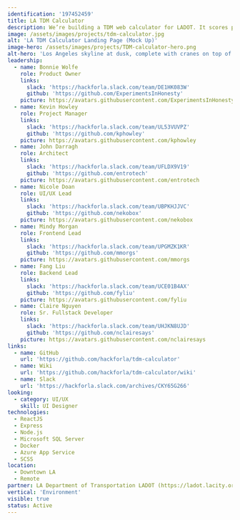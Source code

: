 ```yaml
---
identification: '197452459'
title: LA TDM Calculator
description: We’re building a TDM web calculator for LADOT. It scores proposed real estate developments in real-time and aims to discourage exceeding parking requirements to reduce the occurrence of single-occupancy trips to new developments.
image: /assets/images/projects/tdm-calculator.jpg
alt: 'LA TDM Calculator Landing Page (Mock Up)'
image-hero: /assets/images/projects/TDM-calculator-hero.png
alt-hero: 'Los Angeles skyline at dusk, complete with cranes on top of buildings and golden smog.'
leadership:
  - name: Bonnie Wolfe
    role: Product Owner
    links:
      slack: 'https://hackforla.slack.com/team/DE1HK083W'
      github: 'https://github.com/ExperimentsInHonesty'
    picture: https://avatars.githubusercontent.com/ExperimentsInHonesty
  - name: Kevin Howley
    role: Project Manager
    links:
      slack: 'https://hackforla.slack.com/team/UL53VUVPZ'
      github: 'https://github.com/kphowley'
    picture: https://avatars.githubusercontent.com/kphowley
  - name: John Darragh
    role: Architect
    links:
      slack: 'https://hackforla.slack.com/team/UFLDX9V19'
      github: 'https://github.com/entrotech'
    picture: https://avatars.githubusercontent.com/entrotech
  - name: Nicole Doan
    role: UI/UX Lead
    links:
      slack: 'https://hackforla.slack.com/team/UBPKHJJVC'
      github: 'https://github.com/nekobox'
    picture: https://avatars.githubusercontent.com/nekobox
  - name: Mindy Morgan
    role: Frontend Lead
    links:
      slack: 'https://hackforla.slack.com/team/UPGMZK1KR'
      github: 'https://github.com/mmorgs'
    picture: https://avatars.githubusercontent.com/mmorgs
  - name: Fang Liu
    role: Backend Lead
    links:
      slack: 'https://hackforla.slack.com/team/UCE01B4AX'
      github: 'https://github.com/fyliu'
    picture: https://avatars.githubusercontent.com/fyliu
  - name: Claire Nguyen
    role: Sr. Fullstack Developer
    links:
      slack: 'https://hackforla.slack.com/team/UHJKN8UJD'
      github: 'https://github.com/nclairesays'
    picture: https://avatars.githubusercontent.com/nclairesays
links:
  - name: GitHub
    url: 'https://github.com/hackforla/tdm-calculator'
  - name: Wiki
    url: 'https://github.com/hackforla/tdm-calculator/wiki'
  - name: Slack
    url: 'https://hackforla.slack.com/archives/CKY65G266'
looking:
  - category: UI/UX
    skill: UI Designer
technologies:
  - ReactJS
  - Express
  - Node.js
  - Microsoft SQL Server
  - Docker
  - Azure App Service
  - SCSS
location:
  - Downtown LA
  - Remote
partner: LA Department of Transportation LADOT (https://ladot.lacity.org/)
vertical: 'Environment'
visible: true
status: Active
---
```

